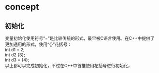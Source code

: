 # concept
## 初始化
变量初始化使用符号“=”是比较传统的形式，最早被C语言使用。在C++中提供了更加通用的形式，使用“{}”花括号：  
int d1 = 2;  
int d2 {3};    
int d3 = {4};  
以上都可以完成初始化，不过在C++中首推使用花括号进行初始化，